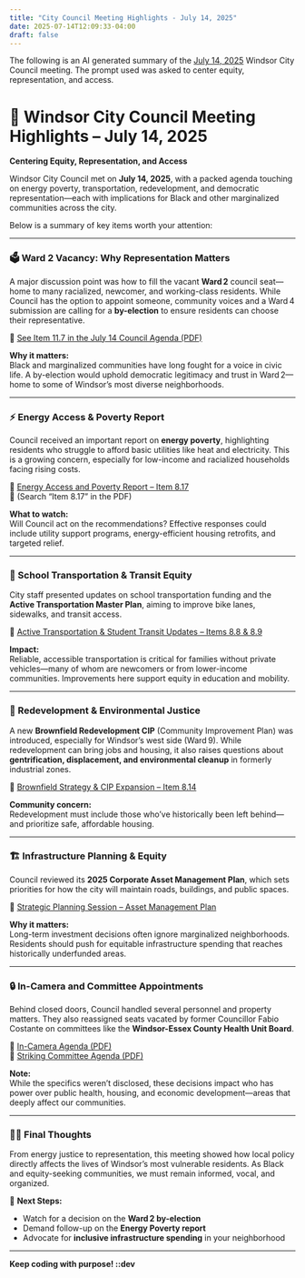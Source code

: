 ```yaml
---
title: "City Council Meeting Highlights - July 14, 2025"
date: 2025-07-14T12:09:33-04:00
draft: false
---
```


The following is an AI generated summary of the [July 14, 2025](https://www.citywindsor.ca/documents/city-hall/city-council-meetings/Council%202025/07-14/ConsolidatedAgenda.pdf) Windsor City Council meeting. The prompt used was asked to center equity, representation, and access.

# 📰 Windsor City Council Meeting Highlights – July 14, 2025  
**Centering Equity, Representation, and Access**

Windsor City Council met on **July 14, 2025**, with a packed agenda touching on energy poverty, transportation, redevelopment, and democratic representation—each with implications for Black and other marginalized communities across the city.

Below is a summary of key items worth your attention:

---

### 🗳️ Ward 2 Vacancy: Why Representation Matters
A major discussion point was how to fill the vacant **Ward 2** council seat—home to many racialized, newcomer, and working-class residents. While Council has the option to appoint someone, community voices and a Ward 4 submission are calling for a **by-election** to ensure residents can choose their representative.

📄 [See Item 11.7 in the July 14 Council Agenda (PDF)](https://www.citywindsor.ca/documents/city-hall/city-council-meetings/Council%202025/07-14/Agenda.pdf)

**Why it matters:**  
Black and marginalized communities have long fought for a voice in civic life. A by-election would uphold democratic legitimacy and trust in Ward 2—home to some of Windsor’s most diverse neighborhoods.

---

### ⚡ Energy Access & Poverty Report
Council received an important report on **energy poverty**, highlighting residents who struggle to afford basic utilities like heat and electricity. This is a growing concern, especially for low-income and racialized households facing rising costs.

📄 [Energy Access and Poverty Report – Item 8.17](https://www.citywindsor.ca/documents/city-hall/city-council-meetings/Council%202025/07-14/ConsolidatedAgenda.pdf)  
🔎 (Search “Item 8.17” in the PDF)

**What to watch:**  
Will Council act on the recommendations? Effective responses could include utility support programs, energy-efficient housing retrofits, and targeted relief.

---

### 🚸 School Transportation & Transit Equity
City staff presented updates on school transportation funding and the **Active Transportation Master Plan**, aiming to improve bike lanes, sidewalks, and transit access.

📄 [Active Transportation & Student Transit Updates – Items 8.8 & 8.9](https://www.citywindsor.ca/documents/city-hall/city-council-meetings/Council%202025/07-14/ConsolidatedAgenda.pdf)

**Impact:**  
Reliable, accessible transportation is critical for families without private vehicles—many of whom are newcomers or from lower-income communities. Improvements here support equity in education and mobility.

---

### 🌱 Redevelopment & Environmental Justice
A new **Brownfield Redevelopment CIP** (Community Improvement Plan) was introduced, especially for Windsor’s west side (Ward 9). While redevelopment can bring jobs and housing, it also raises questions about **gentrification, displacement, and environmental cleanup** in formerly industrial zones.

📄 [Brownfield Strategy & CIP Expansion – Item 8.14](https://www.citywindsor.ca/documents/city-hall/city-council-meetings/Council%202025/07-14/ConsolidatedAgenda.pdf)

**Community concern:**  
Redevelopment must include those who’ve historically been left behind—and prioritize safe, affordable housing.

---

### 🏗️ Infrastructure Planning & Equity
Council reviewed its **2025 Corporate Asset Management Plan**, which sets priorities for how the city will maintain roads, buildings, and public spaces.

📄 [Strategic Planning Session – Asset Management Plan](https://www.citywindsor.ca/documents/city-hall/city-council-meetings/Council%202025/07-14-STRATEGIC-PLANNING-SESSION/Agenda.pdf)

**Why it matters:**  
Long-term investment decisions often ignore marginalized neighborhoods. Residents should push for equitable infrastructure spending that reaches historically underfunded areas.

---

### 🔒 In-Camera and Committee Appointments
Behind closed doors, Council handled several personnel and property matters. They also reassigned seats vacated by former Councillor Fabio Costante on committees like the **Windsor-Essex County Health Unit Board**.

📄 [In-Camera Agenda (PDF)](https://www.citywindsor.ca/documents/city-hall/city-council-meetings/Council%202025/07-14/In-CameraAgenda.pdf)  
📄 [Striking Committee Agenda (PDF)](https://www.citywindsor.ca/documents/city-hall/city-council-meetings/Council%202025/07-14/StrikingCommitteeAgenda.pdf)

**Note:**  
While the specifics weren’t disclosed, these decisions impact who has power over public health, housing, and economic development—areas that deeply affect our communities.

---

### ✊🏾 Final Thoughts
From energy justice to representation, this meeting showed how local policy directly affects the lives of Windsor’s most vulnerable residents. As Black and equity-seeking communities, we must remain informed, vocal, and organized.

📍 **Next Steps:**
- Watch for a decision on the **Ward 2 by-election**
- Demand follow-up on the **Energy Poverty report**
- Advocate for **inclusive infrastructure spending** in your neighborhood

---

**Keep coding with purpose!  ::dev**